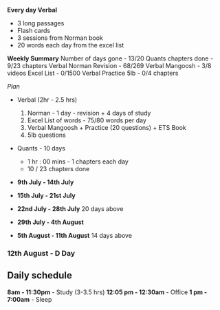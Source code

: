 **Every day Verbal**
- 3 long passages
- Flash cards
- 3 sessions from Norman book 
- 20 words each day from the excel list

**Weekly Summary**
Number of days gone - 13/20
Quants chapters done - 9/23 chapters
Verbal Norman Revision - 68/269
Verbal Mangoosh - 3/8 videos
Excel List - 0/1500
Verbal Practice 5lb - 0/4 chapters 

_Plan_
- Verbal (2hr - 2.5 hrs)
	1. Norman - 1 day - revision + 4 days of study  
	1. Excel List of words - 75/80 words per day
	2. Verbal Mangoosh + Practice (20 questions) + ETS Book
	2. 5lb questions
- Quants - 10 days
	- 1 hr : 00 mins - 1 chapters each day
	-  10 / 23 chapters done

- **9th July - 14th July**
- **15th July - 21st July**
- **22nd July - 28th July**
20 days above
- **29th July - 4th August**
- **5th August - 11th August**
14 days above
### 12th August - D Day

## Daily schedule 
**8am - 11:30pm** - Study (3-3.5 hrs)
**12:05 pm - 12:30am** - Office
**1 pm - 7:00am** - Sleep
